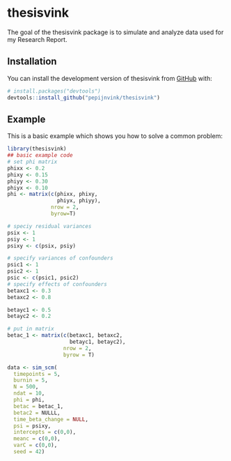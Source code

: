 
<!-- README.md is generated from README.Rmd. Please edit that file -->

# thesisvink

The goal of the thesisvink package is to simulate and analyze data used
for my Research Report.

## Installation

You can install the development version of thesisvink from
[GitHub](https://github.com/) with:

``` r
# install.packages("devtools")
devtools::install_github("pepijnvink/thesisvink")
```

## Example

This is a basic example which shows you how to solve a common problem:

``` r
library(thesisvink)
## basic example code
# set phi matrix
phixx <- 0.2
phixy <- 0.15
phiyy <- 0.30
phiyx <- 0.10
phi <- matrix(c(phixx, phixy,
                phiyx, phiyy),
              nrow = 2,
              byrow=T)

# speciy residual variances
psix <- 1
psiy <- 1
psixy <- c(psix, psiy)

# specify variances of confounders
psic1 <- 1
psic2 <- 1
psic <- c(psic1, psic2)
# specify effects of confounders
betaxc1 <- 0.3
betaxc2 <- 0.8

betayc1 <- 0.5
betayc2 <- 0.2

# put in matrix
betac_1 <- matrix(c(betaxc1, betaxc2,
                    betayc1, betayc2),
                  nrow = 2,
                  byrow = T)

data <- sim_scm(
  timepoints = 5,
  burnin = 5,
  N = 500,
  ndat = 10,
  phi = phi,
  betac = betac_1,
  betac2 = NULLL,
  time_beta_change = NULL,
  psi = psixy,
  intercepts = c(0,0),
  meanc = c(0,0),
  varC = c(0,0),
  seed = 42)
```
